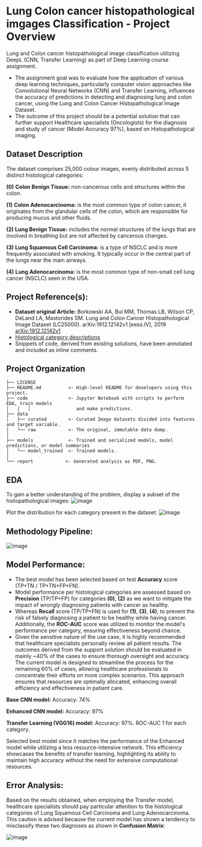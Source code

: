 # Lung Colon cancer histopathological imgages Classification - Project Overview
Lung and Colon cancer histopathological image classification utilizing DeepL (CNN, Transfer Learning) as part of Deep Learning course assignment.
- The assignment goal was to evaluate how the application of various deep learning techniques, particularly computer vision approaches like Convolutional Neural Networks (CNN) and Transfer Learning, influences the accuracy of predictions in detecting and diagnosing lung and colon cancer, using the Lung and Colon Cancer Histopathological Image Dataset.
- The outcome of this project should be a potential solution that can further support Healthcare specialists (Oncologists) for the diagnosis and study of cancer (Model Accuracy 97%), based on Histopathological imaging.

## Dataset Description
The dataset comprises 25,000 colour images, evenly distributed across 5 distinct histological categories:

**(0)** **Colon Benign Tissue:** non-cancerous cells and structures within the colon.

**(1)** **Colon Adenocarcinoma:** is the most common type of colon cancer, it originates from the glandular cells of the colon, which are responsible for producing mucus and other fluids.

**(2)** **Lung Benign Tissue:** includes the normal structures of the lungs that are involved in breathing but are not affected by cancerous changes.

**(3)** **Lung Squamous Cell Carcinoma:** is a type of NSCLC and is more frequently associated with smoking. It typically occur in the central part of the lungs near the main airways.

**(4)** **Lung Adenocarcinoma:** is the most common type of non-small cell lung cancer (NSCLC) seen in the USA.

## Project Reference(s):

- **Dataset original Article:** Borkowski AA, Bui MM, Thomas LB, Wilson CP, DeLand LA, Mastorides SM. Lung and Colon Cancer Histopathological Image Dataset (LC25000). arXiv:1912.12142v1 [eess.IV], 2019 [arXiv:1912.12142v1](https://arxiv.org/abs/1912.12142v1)
- [Histological category descriptions](https://www.ncbi.nlm.nih.gov/)
- Snippets of code, derived from existing solutions, have been annotated and included as inline comments.





Project Organization
------------

    ├── LICENSE
    ├── README.md          <- High-level README for developers using this project.
    ├── code               <- Jupyter Notebook with scripts to perform EDA, train models 
    │   │   │                 and make predictions.
    ├── data
    │   ├── curated        <- Curated Image datasets divided into features and target variable.
    │   └── raw            <- The original, immutable data dump.
    │
    ├── models             <- Trained and serialized models, model predictions, or model summaries
    │   └── model_trained  <- Trained models.   
    │
    └── report            <- Generated analysis as PDF, PNG.


## EDA

To gain a better understanding of the problem, display a subset of the histopathological images: ![image](https://github.com/jdecampo/lung_colon_cancer_img_classification/blob/main/report/eda_lung_colon_cancer_images.png)

Plot the distribution for each category present in the dataset: ![image](https://github.com/jdecampo/lung_colon_cancer_img_classification/blob/main/report/eda_class_distribution.png)

## Methodology Pipeline:

![image](https://github.com/jdecampo/lung_colon_cancer_img_classification/blob/main/report/lung_colon_methodology_pipeline.png)

## Model Performance: 

- The best model has been selected based on test **Accuracy** score (TP+TN / TP+TN+FP+FN). 
- Model performance per histological categories are assessed based on **Precision** (TP/TP+FP) for categories **(0)**, **(2)** as we want to mitigate the impact of wrongly diagnosing patients with cancer as healthy.
- Whereas **Recall** score (TP/TP+FN) is used for **(1)**, **(3)**, **(4)**, to prevent the risk of falsely diagnosing a patient to be healthy while having cancer. Additionally, the **ROC-AUC** score was utilized to monitor the model's performance per category, ensuring effectiveness beyond chance.
- Given the sensitive nature of the use case, it is highly recommended that healthcare specialists personally review all patient results. The outcomes derived from the support solution should be evaluated in mainly ~40% of the cases to ensure thorough oversight and accuracy. The current model is designed to streamline the process for the remaining 60% of cases, allowing healthcare professionals to concentrate their efforts on more complex scenarios. This approach ensures that resources are optimally allocated, enhancing overall efficiency and effectiveness in patient care.

**Base CNN model:** Accuracy: 74%

**Enhanced CNN model:** Accuracy: 97%

**Transfer Learning (VGG16) model:** Accuracy: 97%. ROC-AUC 1 for each category.

Selected best model since it matches the performance of the Enhanced model while utilizing a less resource-intensive network. This efficiency showcases the benefits of transfer learning, highlighting its ability to maintain high accuracy without the need for extensive computational resources.


## Error Analysis: 

Based on the results obtained, when employing the Transfer model, healthcare specialists should pay particular attention to the histological categories of Lung Squamous Cell Carcinoma and Lung Adenocarcinoma. 
This caution is advised because the current model has shown a tendency to misclassify these two diagnoses as shown in **Confusion Matrix**:

![image](https://github.com/jdecampo/lung_colon_cancer_img_classification/blob/main/report/transfer_model_confusion_matrix.png)

    
